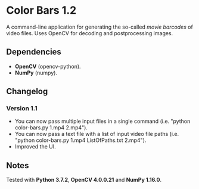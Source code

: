 # Color Bars 1.2

A command-line application for generating the so-called *movie barcodes* of video files. Uses OpenCV for decoding and postprocessing images.

## Dependencies

- **OpenCV** (opencv-python).
- **NumPy** (numpy).

## Changelog

### Version 1.1

+ You can now pass multiple input files in a single command (i.e. "python color-bars.py 1.mp4 2.mp4").
+ You can now pass a text file with a list of input video file paths (i.e. "python color-bars.py 1.mp4 ListOfPaths.txt 2.mp4").
+ Improved the UI.

## Notes

Tested with **Python 3.7.2**, **OpenCV 4.0.0.21** and **NumPy 1.16.0**.
